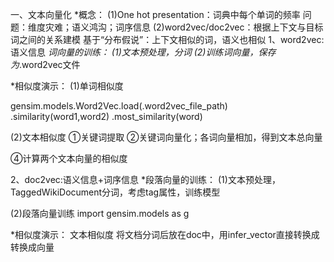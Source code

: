 一、文本向量化
*概念：
(1)One hot presentation：词典中每个单词的频率
问题：维度灾难；语义鸿沟；词序信息
(2)word2vec/doc2vec：根据上下文与目标词之间的关系建模
基于“分布假说”：上下文相似的词，语义也相似
1、word2vec:语义信息
*词向量的训练：
(1)文本预处理，分词
(2)训练词向量，保存为*.word2vec文件



*相似度演示：
(1)单词相似度

gensim.models.Word2Vec.load(.word2vec_file_path)
.similarity(word1,word2)
.most_similarity(word)

(2)文本相似度
①关键词提取
②关键词向量化；各词向量相加，得到文本总向量

④计算两个文本向量的相似度



2、doc2vec:语义信息+词序信息
*段落向量的训练：
(1)文本预处理，TaggedWikiDocument分词，考虑tag属性，训练模型

(2)段落向量训练
import gensim.models as g


*相似度演示：
文本相似度
将文档分词后放在doc中，用infer_vector直接转换成转换成向量

